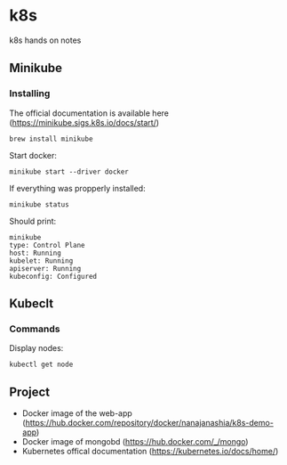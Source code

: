 # k8s
k8s hands on notes
## Minikube 

### Installing

The official documentation is available here (https://minikube.sigs.k8s.io/docs/start/)

```
brew install minikube
```

Start docker:

```
minikube start --driver docker
```

If everything was propperly installed:

```
minikube status
```

Should print:

```
minikube
type: Control Plane
host: Running
kubelet: Running
apiserver: Running
kubeconfig: Configured
```

## Kubeclt

### Commands

Display nodes:

```
kubectl get node
```

## Project 

* Docker image of the web-app (https://hub.docker.com/repository/docker/nanajanashia/k8s-demo-app)
* Docker image of mongobd (https://hub.docker.com/_/mongo)
* Kubernetes offical documentation (https://kubernetes.io/docs/home/)

